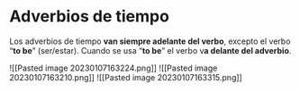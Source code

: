 # Adverbios de tiempo

Los adverbios de tiempo **van siempre  adelante del verbo**, excepto el verbo “**to be**” (ser/estar). Cuando se usa “**to be**” el verbo v**a delante del adverbio**.

![[Pasted image 20230107163224.png]]
![[Pasted image 20230107163210.png]]
![[Pasted image 20230107163315.png]]

